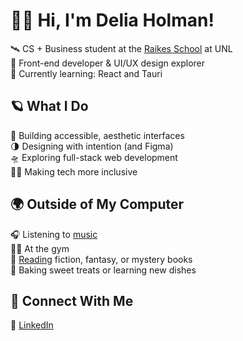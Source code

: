 # 👩‍🚀 Hi, I'm Delia Holman!

🛰️ CS + Business student at the [Raikes School](https://raikes.unl.edu/) at UNL  
💫 Front-end developer & UI/UX design explorer  
🌙 Currently learning: React and Tauri  

## 🪐 What I Do
🌠 Building accessible, aesthetic interfaces  
🌗 Designing with intention (and Figma)  
🛸 Exploring full-stack web development  
🧑‍🚀 Making tech more inclusive  

## 🌍 Outside of My Computer
🎧 Listening to [music](https://open.spotify.com/user/89mrx6pml76w3r9m5sz1wns5p?si=iluurgDlShakZFQkYDPi8g)   
🏋️‍♀️ At the gym  
📖 [Reading](goodreads.com/8lairrr) fiction, fantasy, or mystery books  
🍪 Baking sweet treats or learning new dishes  

## 📡 Connect With Me
🌠 [LinkedIn](https://linkedin.com/in/deliaholman)      
